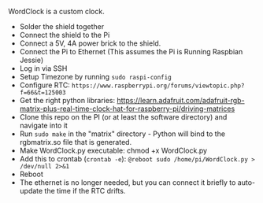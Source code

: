 WordClock is a custom clock.

* Solder the shield together
* Connect the shield to the Pi
* Connect a 5V, 4A power brick to the shield.
* Connect the Pi to Ethernet (This assumes the Pi is Running Raspbian Jessie)
* Log in via SSH
* Setup Timezone by running `sudo raspi-config`
* Configure RTC: `https://www.raspberrypi.org/forums/viewtopic.php?f=66&t=125003`
* Get the right python libraries: https://learn.adafruit.com/adafruit-rgb-matrix-plus-real-time-clock-hat-for-raspberry-pi/driving-matrices
* Clone this repo on the PI (or at least the software directory) and navigate into it
* Run `sudo make` in the "matrix" directory - Python will bind to the rgbmatrix.so file that is generated.
* Make WordClock.py executable: chmod +x WordClock.py
* Add this to crontab (`crontab -e`): `@reboot sudo /home/pi/WordClock.py > /dev/null 2>&1`
* Reboot
* The ethernet is no longer needed, but you can connect it briefly to auto-update the time if the RTC drifts.
